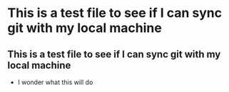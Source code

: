 # This is a test file to see if I can sync git with my local machine
## This is a test file to see if I can sync git with my local machine
* I wonder what this will do
